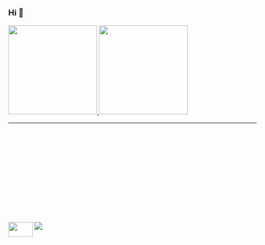 ### Hi  👋

  <div>
    <a href="https://github.com/Gipria">
    <img height="180em" src="https://github-readme-stats.vercel.app/api?username=Gipria&show_icons=true&theme=synthwave&include_all_commits=true&count_private=true"/>
    <img height="180em" src="https://github-readme-stats.vercel.app/api/top-langs/?username=Gipria&layout=compact&langs_count=7&theme=synthwave"/>                           
  </div>
  <hr>
  <div style="margin-top:200px">
   <img align="left" width="50" height="30" src="https://user-images.githubusercontent.com/71566094/128444449-637bc967-0336-4dbe-a5ab-e27dbad192a4.png"<a src="https://www.urionlinejudge.com.br/judge/pt/profile/535374">
   <div>                        
<div> 
 
  <a href="https://www.linkedin.com/in/giovana-a-a1795a117/" target="_blank"><img src="https://img.shields.io/badge/-LinkedIn-%230077B5?style=for-the-badge&logo=linkedin&logoColor=white" target="_blank"></a> 

